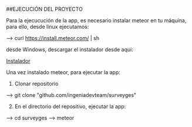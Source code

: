 ##EJECUCIÓN DEL PROYECTO

Para la ejecucución de la app, es necesario instalar meteor en tu máquina, para ello, desde linux ejecutamos:

--> curl https://install.meteor.com/ | sh

desde Windows, descargar el instalador desde aqui:

[Instalador](https://www.meteor.com/install)

Una vez instalado meteor, para ejecutar la app:

1. Clonar repositorio

--> git clone "github.com/ingeniadevteam/surveyges"

2. En el directorio del repositivo, ejecutar la app:

--> cd surveyges
--> meteor
